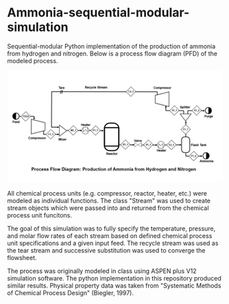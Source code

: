 # Ammonia-sequential-modular-simulation

Sequential-modular Python implementation of the production of ammonia from hydrogen and nitrogen.
Below is a process flow diagram (PFD) of the modeled process. 

![ammonia-PFD](Ammonia-PFD.jpg)

All chemical process units (e.g. compressor, reactor, heater, etc.) were modeled as individual functions. 
The class "Stream" was used to create stream objects which were passed into and returned from the chemical process unit funcitons. 

The goal of this simulation was to fully specify the temperature, pressure, and molar flow rates of each stream based on defined chemical process unit specifications and a given input feed.
The recycle stream was used as the tear stream and successive substitution was used to converge the flowsheet. 

The process was originally modeled in class using ASPEN plus V12 simulation software. The python implementation in this repository produced similar results. 
Physical property data was taken from "Systematic Methods of Chemical Process Design" (Biegler, 1997).
